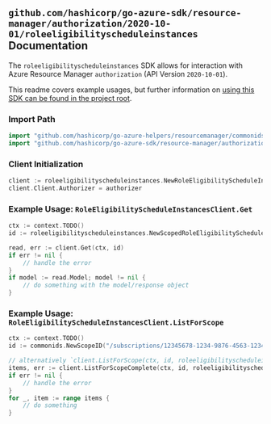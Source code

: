 
## `github.com/hashicorp/go-azure-sdk/resource-manager/authorization/2020-10-01/roleeligibilityscheduleinstances` Documentation

The `roleeligibilityscheduleinstances` SDK allows for interaction with Azure Resource Manager `authorization` (API Version `2020-10-01`).

This readme covers example usages, but further information on [using this SDK can be found in the project root](https://github.com/hashicorp/go-azure-sdk/tree/main/docs).

### Import Path

```go
import "github.com/hashicorp/go-azure-helpers/resourcemanager/commonids"
import "github.com/hashicorp/go-azure-sdk/resource-manager/authorization/2020-10-01/roleeligibilityscheduleinstances"
```


### Client Initialization

```go
client := roleeligibilityscheduleinstances.NewRoleEligibilityScheduleInstancesClientWithBaseURI("https://management.azure.com")
client.Client.Authorizer = authorizer
```


### Example Usage: `RoleEligibilityScheduleInstancesClient.Get`

```go
ctx := context.TODO()
id := roleeligibilityscheduleinstances.NewScopedRoleEligibilityScheduleInstanceID("/subscriptions/12345678-1234-9876-4563-123456789012/resourceGroups/some-resource-group", "roleEligibilityScheduleInstanceName")

read, err := client.Get(ctx, id)
if err != nil {
	// handle the error
}
if model := read.Model; model != nil {
	// do something with the model/response object
}
```


### Example Usage: `RoleEligibilityScheduleInstancesClient.ListForScope`

```go
ctx := context.TODO()
id := commonids.NewScopeID("/subscriptions/12345678-1234-9876-4563-123456789012/resourceGroups/some-resource-group")

// alternatively `client.ListForScope(ctx, id, roleeligibilityscheduleinstances.DefaultListForScopeOperationOptions())` can be used to do batched pagination
items, err := client.ListForScopeComplete(ctx, id, roleeligibilityscheduleinstances.DefaultListForScopeOperationOptions())
if err != nil {
	// handle the error
}
for _, item := range items {
	// do something
}
```
